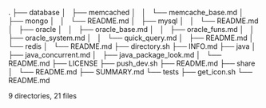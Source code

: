 .
├── database
│   ├── memcached
│   │   └── memcache_base.md
│   ├── mongo
│   │   └── README.md
│   ├── mysql
│   │   └── README.md
│   ├── oracle
│   │   ├── oracle_base.md
│   │   ├── oracle_funs.md
│   │   ├── oracle_system.md
│   │   └── quick_query.md
│   ├── README.md
│   └── redis
│       └── README.md
├── directory.sh
├── INFO.md
├── java
│   ├── java_concurrent.md
│   ├── java_package_look.md
│   └── README.md
├── LICENSE
├── push_dev.sh
├── README.md
├── share
│   └── README.md
├── SUMMARY.md
└── tests
    ├── get_icon.sh
    └── README.md

9 directories, 21 files
